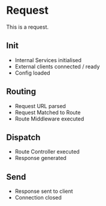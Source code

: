 # Request

This is a request.

## Init

- Internal Services initialised
- External clients connected / ready
- Config loaded

## Routing

- Request URL parsed
- Request Matched to Route
- Route Middleware executed

## Dispatch

- Route Controller executed
- Response generated

## Send

- Response sent to client
- Connection closed
